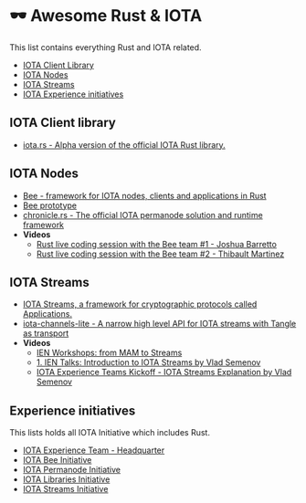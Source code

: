
# 🕶 Awesome Rust & IOTA
This list contains everything Rust and IOTA related.

- [IOTA Client Library](#IOTA-Client-library)
- [IOTA Nodes](#IOTA-nodes)
- [IOTA Streams](#IOTA-streams)
- [IOTA Experience initiatives](#IOTA-x-teams)

## IOTA Client library
- [iota.rs - Alpha version of the official IOTA Rust library.](https://github.com/iotaledger/iota.rs)

## IOTA Nodes
- [Bee - framework for IOTA nodes, clients and applications in Rust](https://github.com/iotaledger/bee)
- [Bee prototype](https://github.com/Alex6323/bee-p)
- [chronicle.rs - The official IOTA permanode solution and runtime framework](https://github.com/iotaledger/chronicle.rs)
- **Videos**
    - [Rust live coding session with the Bee team #1 - Joshua Barretto](https://www.youtube.com/watch?v=_K46g0zb-60)
    - [Rust live coding session with the Bee team #2 - Thibault Martinez](https://www.youtube.com/watch?v=L8BR9aPAgEs)
## IOTA Streams
- [IOTA Streams, a framework for cryptographic protocols called Applications.](https://github.com/iotaledger/streams)
- [iota-channels-lite - A narrow high level API for IOTA streams with Tangle as transport](https://github.com/iota-community/iota-channels-lite)
- **Videos**
    - [IEN Workshops: from MAM to Streams](https://www.youtube.com/watch?v=EycFnTG748c)
    - [1. IEN Talks: Introduction to IOTA Streams by Vlad Semenov](https://www.youtube.com/watch?v=jDCMuML1QBo)
    - [IOTA Experience Teams Kickoff - IOTA Streams Explanation by Vlad Semenov](https://www.youtube.com/watch?v=WmmSS9Uet9w)

## Experience initiatives
This lists holds all IOTA Initiative which includes Rust.
- [IOTA Experience Team - Headquarter](https://github.com/iota-community/iota-experience-team)
- [IOTA Bee Initiative](https://github.com/iota-community/X-Team_Bee)
- [IOTA Permanode Initiative](https://github.com/iota-community/X-Team_IOTA_Permanode)
- [IOTA Libraries Initiative](https://github.com/iota-community/X-Team_IOTA_Libraries)
- [IOTA Streams Initiative](https://github.com/iota-community/X-Team_IOTA_Streams)
